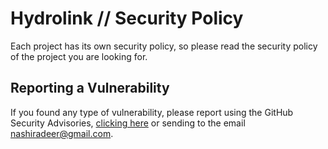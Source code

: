 # Hydrolink // Security Policy

Each project has its own security policy, so please read the security policy of the project you are looking for.

## Reporting a Vulnerability

If you found any type of vulnerability, please report using the GitHub Security Advisories,
[clicking here](https://github.com/nashiradeer/hydrogen-framework/security/advisories/new)
or sending to the email [nashiradeer@gmail.com](mailto:nashiradeer@gmail.com).
